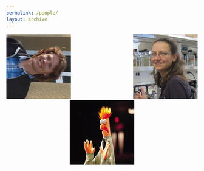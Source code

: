 ```yaml
---
permalink: /people/
layout: archive
---
```

 <html>
  <head>
  <style type="text/css">

    #imageHolder2 { margin-right: auto; margin-left: auto; }

    #leftDiv { float: left; }

    #middleDiv {margin-right: auto; margin-left: auto; text-align:center; /*float: left; */ }

    #rightDiv { float: right; text-align:right; clear: right; }

  </style>
  </head>
  
  <body>
    <div id="imageHolder2">
      <div id="leftDiv"><img src="/images/CooperHeadshot.jpeg" alt="left" /></div>
      <div id="rightDiv"><img src="/images/turner.jpeg.jpg" alt="right" /></div>
      <div id="middleDiv"><img src="/images/beakerhands.jpg" alt="middle" /></div>
    </div>
  </body>
  
</html>
